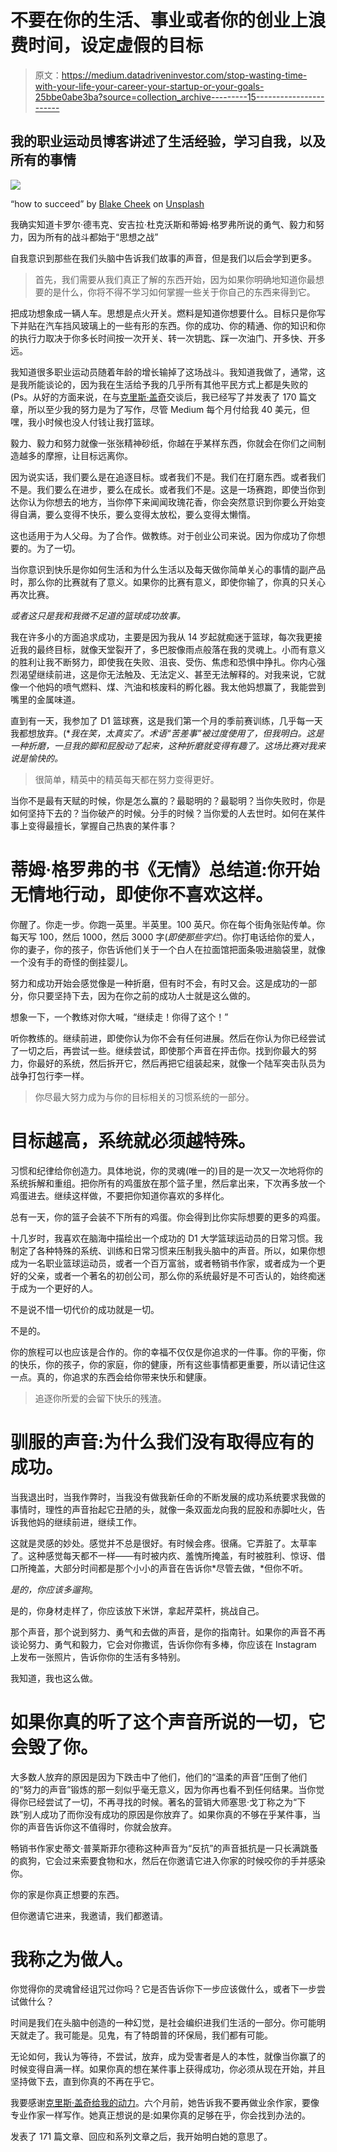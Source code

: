# 不要在你的生活、事业或者你的创业上浪费时间，设定虚假的目标

> 原文：<https://medium.datadriveninvestor.com/stop-wasting-time-with-your-life-your-career-your-startup-or-your-goals-25bbe0abe3ba?source=collection_archive---------15----------------------->

## 我的职业运动员博客讲述了生活经验，学习自我，以及所有的事情

![](img/bf43864de840a424f2a73c194d752065.png)

“how to succeed” by [Blake Cheek](https://unsplash.com/@blakecheekk?utm_source=medium&utm_medium=referral) on [Unsplash](https://unsplash.com?utm_source=medium&utm_medium=referral)

我确实知道卡罗尔·德韦克、安吉拉·杜克沃斯和蒂姆·格罗弗所说的勇气、毅力和努力，因为所有的战斗都始于“思想之战”

自我意识到那些在我们头脑中告诉我们故事的声音，但是我们以后会学到更多。

> 首先，我们需要从我们真正了解的东西开始，因为如果你明确地知道你最想要的是什么，你将不得不学习如何掌握一些关于你自己的东西来得到它。

把成功想象成一辆人车。思想是点火开关。燃料是知道你想要什么。目标只是你写下并贴在汽车挡风玻璃上的一些有形的东西。你的成功、你的精通、你的知识和你的执行力取决于你多长时间按一次开关、转一次钥匙、踩一次油门、开多快、开多远。

我知道很多职业运动员随着年龄的增长输掉了这场战斗。我知道我做了，通常，这是我所能谈论的，因为我在生活给予我的几乎所有其他平民方式上都是失败的(Ps。从好的方面来说，在与[克里斯·盖奇](https://medium.com/@krisgage/how-to-be-successful-e23253739672)交谈后，我已经写了并发表了 170 篇文章，所以至少我的努力是为了写作，尽管 Medium 每个月付给我 40 美元，但嘿，我小时候也没人付钱让我打篮球。

毅力、毅力和努力就像一张张精神砂纸，你越在乎某样东西，你就会在你们之间制造越多的摩擦，让目标远离你。

因为说实话，我们要么是在追逐目标。或者我们不是。我们在打磨东西。或者我们不是。我们要么在进步，要么在成长。或者我们不是。这是一场赛跑，即使当你到达你认为你想去的地方，当你停下来闻闻玫瑰花香，你会突然意识到你要么开始变得自满，要么变得不快乐，要么变得太放松，要么变得太懒惰。

这也适用于为人父母。为了合作。做教练。对于创业公司来说。因为你成功了你想要的。为了一切。

当你意识到快乐是你如何生活和为什么生活以及每天做你简单关心的事情的副产品时，那么你的比赛就有了意义。如果你的比赛有意义，即使你输了，你真的只关心再次比赛。

*或者这只是我和我微不足道的篮球成功故事。*

我在许多小的方面追求成功，主要是因为我从 14 岁起就痴迷于篮球，每次我更接近我的最终目标，就像天堂裂开了，多巴胺像雨点般落在我的灵魂上。小而有意义的胜利让我不断努力，即使我在失败、沮丧、受伤、焦虑和恐惧中挣扎。你内心强烈渴望继续前进，这是你无法触及、无法定义、甚至无法解释的。对我来说，它就像一个他妈的喷气燃料、煤、汽油和核废料的孵化器。我太他妈想赢了，我能尝到嘴里的金属味道。

直到有一天，我参加了 D1 篮球赛，这是我们第一个月的季前赛训练，几乎每一天我都想放弃。(**我在笑，太真实了。术语“苦差事”被过度使用了，但我明白。这是一种折磨，一旦我的脚和屁股动了起来，这种折磨就变得有趣了。这场比赛对我来说是愉快的。*

> 很简单，精英中的精英每天都在努力变得更好。

当你不是最有天赋的时候，你是怎么赢的？最聪明的？最聪明？当你失败时，你是如何坚持下去的？当你破产的时候。分手的时候？当你爱的人去世时。如何在某件事上变得最擅长，掌握自己热衷的某件事？

# 蒂姆·格罗弗的书《无情》总结道:你开始无情地行动，即使你不喜欢这样。

你醒了。你走一步。你跑一英里。半英里。100 英尺。你在每个街角张贴传单。你每天写 100，然后 1000，然后 3000 字(*即使那些字烂*)。你打电话给你的爱人，你的妻子，你的孩子，你告诉他们关于一个白人在拉面馆把面条吸进脑袋里，就像一个没有手的奇怪的倒挂婴儿。

努力和成功开始会感觉像是一种折磨，但有时不会，有时又会。这是成功的一部分，你只要坚持下去，因为在你之前的成功人士就是这么做的。

想象一下，一个教练对你大喊，“继续走！你得了这个！”

听你教练的。继续前进，即使你认为你不会有任何进展。然后在你认为你已经尝试了一切之后，再尝试一些。继续尝试，即使那个声音在抨击你。找到你最大的努力，你最好的系统，然后拆开它，然后再把它组装起来，就像一个陆军突击队员为战争打包行李一样。

> 你尽最大努力成为与你的目标相关的习惯系统的一部分。

# 目标越高，系统就必须越特殊。

习惯和纪律给你创造力。具体地说，你的灵魂(唯一的)目的是一次又一次地将你的系统拆解和重组。把你所有的鸡蛋放在那个篮子里，然后拿出来，下次再多放一个鸡蛋进去。继续这样做，不要把你知道你喜欢的多样化。

总有一天，你的篮子会装不下所有的鸡蛋。你会得到比你实际想要的更多的鸡蛋。

十几岁时，我喜欢在脑海中描绘出一个成功的 D1 大学篮球运动员的日常习惯。我制定了各种特殊的系统、训练和日常习惯来压制我头脑中的声音。所以，如果你想成为一名职业篮球运动员，或者一个百万富翁，或者畅销书作家，或者成为一个更好的父亲，或者一个著名的初创公司，那么你的系统最好是不可否认的，始终痴迷于成为一个更好的人。

不是说不惜一切代价的成功就是一切。

不是的。

你的旅程可以也应该是合作的。你的幸福不仅仅是你追求的一件事。你的平衡，你的快乐，你的孩子，你的家庭，你的健康，所有这些事情都更重要，所以请记住这一点。真的，你追求的东西会给你带来快乐和健康。

> 追逐你所爱的会留下快乐的残渣。

# 驯服的声音:为什么我们没有取得应有的成功。

当我退出时，当我作弊时，当我没有做我新任命的不断发展的成功系统要求我做的事情时，理性的声音抬起它丑陋的头，就像一条双面龙向我的屁股和赤脚吐火，告诉我他妈的继续前进，继续工作。

这就是灵感的妙处。感觉并不总是很好。有时候会疼。很痛。它弄脏了。太草率了。这种感觉每天都不一样——有时被内疚、羞愧所掩盖，有时被胜利、惊讶、借口所掩盖，大部分时间都是那个小小的声音在告诉你*尽管去做，*但你不听。

*是的，你应该多遛狗*。

是的，你身材走样了，你应该放下米饼，拿起芹菜杆，挑战自己。

那个声音，那个说到努力、勇气和去做的声音，是你的指南针。如果你的声音不再谈论努力、勇气和毅力，它会对你撒谎，告诉你你有多棒，你应该在 Instagram 上发布一张照片，告诉你你的生活有多特别。

我知道，我也这么做。

# 如果你真的听了这个声音所说的一切，它会毁了你。

大多数人放弃的原因是因为下跌击中了他们，他们的“温柔的声音”压倒了他们的“努力的声音”锻炼的那一刻似乎毫无意义，因为你再也看不到任何结果。当你觉得你已经尝试了一切，不再寻找的时候。著名的营销大师塞思·戈丁称之为“下跌”别人成功了而你没有成功的原因是你放弃了。如果你真的不够在乎某件事，当你的声音告诉你这不值得时，你就会放弃。

畅销书作家史蒂文·普莱斯菲尔德称这种声音为“反抗”的声音抵抗是一只长满跳蚤的疯狗，它会过来索要食物和水，然后在你邀请它进入你家的时候咬你的手并感染你。

你的家是你真正想要的东西。

但你邀请它进来，我邀请，我们都邀请。

# 我称之为做人。

你觉得你的灵魂曾经诅咒过你吗？它是否告诉你下一步应该做什么，或者下一步尝试做什么？

时间是我们在头脑中创造的一种幻觉，是社会编织进我们生活的一部分。你可能明天就走了。我可能是。见鬼，有了特朗普的环保局，我们都有可能。

无论如何，我认为等待，不尝试，放弃，成为受害者是人的本性，就像当你赢了的时候变得自满一样。如果你真的想在某件事上获得成功，你必须从现在开始，并且坚持做下去，直到你真的不再在乎它。

我要感谢[克里斯·盖奇给我的动力](https://medium.com/@krisgage/how-to-be-successful-e23253739672)。六个月前，她告诉我不要再做业余作家，要像专业作家一样写作。她真正想说的是:如果你真的足够在乎，你会找到办法的。

发表了 171 篇文章、回应和系列文章之后，我开始明白她的意思了。